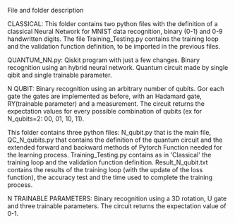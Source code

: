 File and folder description

CLASSICAL: 
This folder contains two python files with the definition of a classical Neural Network for MNIST data recognition, binary (0-1) and 0-9 handwritten digits.
The file Training_Testing.py contains the training loop and the validation function definition, to be imported in the previous files.

QUANTUM_NN.py: 
Qiskit program with just a few changes. Binary recognition using an hybrid neural network. Quantum circuit made by single qibit and single trainable parameter. 

N QUBIT: 
Binary recognition using an arbitrary number of qubits. Gor each gate the gates are implemented as before, with an Hadamard gate, RY(trainable parameter) and a measurement. The circuit returns the expectation values for every possible combination of qubits (ex for N_qubits=2: 00, 01, 10, 11). 

This folder contains three python files: N_qubit.py that is the main file, QC_N_qubits.py that contains the definition of the quantum circuit and the extended forward and backward methods of Pytorch Function needed for the learning process. Training_Testing.py contains as in 'Classical' the training loop and the validation function definition. Result_N_qubit.txt contains the results of the training loop (with the update of the loss function), the accuracy test and the time used to complete the training process. 

N TRAINABLE PARAMETERS: 
Binary recognition using a 3D rotation, U gate and three trainable parameters. The circuit returns the expectation value of 0-1. 

